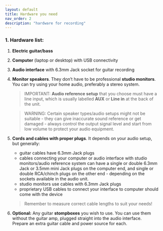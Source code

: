 ```yaml
---
layout: default
title: Hardware you need
nav_order: 2
description: "hardware for recording"
---
```


### 1. Hardware list:

1. **Electric guitar/bass**

2. **Computer** (laptop or desktop) with USB connectivity

3. **Audio interface** with 6.3mm Jack socket for guitar recording

4. **Monitor speakers**. They don’t have to be professional **studio monitors**. You can try using your home audio, preferably a stereo system.
   > IMPORTANT: **Audio reference setup** that you choose must have a line input, which is usually labelled **AUX** or **Line in** at the back of the unit. 

   > WARNING: Certain speaker types/audio setups might not be suitable - they can give inaccurate sound reference or get damaged - always control the output signal level and start from low volume to protect your audio equipment.

5. **Cords and cables with proper plugs**. It depends on your audio setup, but generally:
    - guitar cables have 6.3mm Jack plugs
    - cables connecting your computer or audio interface with studio monitors/audio reference system can have a single or double 6.3mm Jack or 3.5mm mini Jack plugs on the computer end, and single or double RCA/chinch plugs on the other end - depending on the sockets available in the audio unit. 
    - studio monitors use cables with 6.3mm Jack plugs
    - proprietary USB cables to connect your interface to computer should come with the device 
  
    > Remember to measure correct cable lengths to suit your needs!

6. **Optional:** Any guitar **stompboxes** you wish to use. You can use them without the guitar amp, plugged straight into the audio interface. Prepare an extra guitar cable and power source for each.